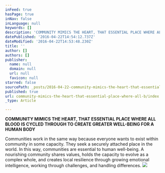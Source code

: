 ```yaml
---
inFeed: true
hasPage: true
inNav: false
inLanguage: null
keywords: []
description: 'COMMUNITY MIMICS THE HEART, THAT ESSENTIAL PLACE WHERE ALL BLOOD IS CYCLED THROUGH TO CREATE GREATER WELL-BEING FOR A HUMAN BODY'
datePublished: '2016-04-22T14:54:12.737Z'
dateModified: '2016-04-22T14:53:48.230Z'
title: ''
author: []
authors: []
publisher:
  name: null
  domain: null
  url: null
  favicon: null
starred: false
sourcePath: _posts/2016-04-22-community-mimics-the-heart-that-essential-place-where-all-b.md
published: true
url: community-mimics-the-heart-that-essential-place-where-all-b/index.html
_type: Article

---
```

**COMMUNITY MIMICS THE HEART, THAT ESSENTIAL PLACE WHERE ALL BLOOD IS CYCLED THROUGH TO CREATE GREATER WELL-BEING FOR A HUMAN BODY**  

Communities work in the same way because everyone wants to exist within community in some capacity. They seek a securely attached place in the world. In this way, communities are essential to human well-being. A nourishing community shares values, holds the capacity to evolve as a complex whole, and creates local resilience through growing emotional intelligence, working through challenges, and handling differences.
![](https://the-grid-user-content.s3-us-west-2.amazonaws.com/3d776378-93fd-4525-9bde-c969f13059a7.jpg)